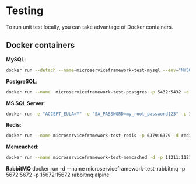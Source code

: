 # Testing

To run unit test locally, you can take advantage of Docker containers.

## Docker containers

**MySQL**:
```bash
docker run --detach --name=microserviceframework-test-mysql --env="MYSQL_ROOT_PASSWORD=root" --env="MYSQL_DATABASE=microservice_framework_tests" --publish 3306:3306 mysql:8
```
**PostgreSQL**:
```bash
docker run --name  microserviceframework-test-postgres -p 5432:5432 -e POSTGRES_PASSWORD=postgres -d postgres
```
**MS SQL Server**:
```bash
docker run -e "ACCEPT_EULA=Y" -e "SA_PASSWORD=my_root_password123" -p 1433:1433 --name microserviceframework-test-sqlserver -d mcr.microsoft.com/mssql/server:2019-latest
```
**Redis**:
```bash
docker run --name microserviceframework-test-redis -p 6379:6379 -d redis:alpine
```
**Memcached**:
```bash
docker run --name microserviceframework-test-memcached -d -p 11211:11211 memcached:alpine
```

**RabbitMQ**
docker run -d --name microserviceframework-test-rabbitmq -p 5672:5672 -p 15672:15672 rabbitmq:alpine
